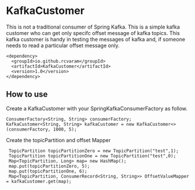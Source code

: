 # KafkaCustomer

This is not a traditional consumer of Spring Kafka. This is a simple kafka customer who can get only specifc offset message of kafka topics.
This kafka customer is handy in testing the messages of kafka and, if someone needs to read a particular offset message only. 

```
<dependency>
  <groupId>io.github.rcvaram</groupId>
  <artifactId>KafkaCustomer</artifactId>
  <version>1.0</version>
</dependency>
```

## How to use
 Create a KafkaCustomer with your SpringKafkaConsumerFactory as follow.
```
ConsumerFactory<String, String> consumerFactory;            
KafkaCustomer<String, String> kafkaCustomer = new KafkaCustomer<>(consumerFactory, 1000, 5);
```
Create the topicPartition and offset Mapper 
```
 TopicPartition topicPartitionZero = new TopicPartition("test",1);
 TopicPartition topicPartitionOne = new TopicPartition("test",0);
 Map<TopicPartition, Long> map= new HashMap();
 map.put(topicPartitionZero, 5);
 map.put(topicPartitionOne, 6);
 Map<TopicPartition, ConsumerRecord<String, String>> OffsetValueMapper = kafkaCustomer.get(map);
 ```
 
 

 
 
